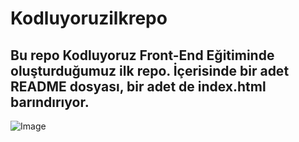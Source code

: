 # Kodluyoruzilkrepo

## Bu repo Kodluyoruz Front-End Eğitiminde oluşturduğumuz ilk repo. İçerisinde bir adet README dosyası, bir adet de index.html barındırıyor.

![Image](https://pbs.twimg.com/profile_images/1455864531163484162/rkhx1wmz_400x400.jpg)
